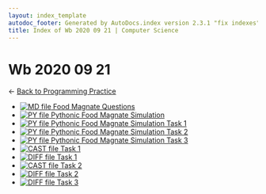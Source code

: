 ```yaml
---
layout: index_template
autodoc_footer: Generated by AutoDocs.index version 2.3.1 "fix indexes" ⓒ Starwort, 2020
title: Index of Wb 2020 09 21 | Computer Science
---
```


# **Wb 2020 09 21**

← [Back to Programming Practice](..)

- [![MD file](https://img.icons8.com/windows/512/03dac6/regular-document.png) Food Magnate Questions](./food_magnate_questions.html)
- [![PY file](https://img.icons8.com/windows/512/03dac6/py.png) Pythonic Food Magnate Simulation](./pythonic_food_magnate_simulation.py)
- [![PY file](https://img.icons8.com/windows/512/03dac6/py.png) Pythonic Food Magnate Simulation Task 1](./pythonic_food_magnate_simulation_task_1.py)
- [![PY file](https://img.icons8.com/windows/512/03dac6/py.png) Pythonic Food Magnate Simulation Task 2](./pythonic_food_magnate_simulation_task_2.py)
- [![PY file](https://img.icons8.com/windows/512/03dac6/py.png) Pythonic Food Magnate Simulation Task 3](./pythonic_food_magnate_simulation_task_3.py)
- [![CAST file](https://img.icons8.com/windows/512/03dac6/important-file.png) Task 1](./task_1.cast)
- [![DIFF file](https://img.icons8.com/windows/512/03dac6/important-file.png) Task 1](./task_1.diff)
- [![CAST file](https://img.icons8.com/windows/512/03dac6/important-file.png) Task 2](./task_2.cast)
- [![DIFF file](https://img.icons8.com/windows/512/03dac6/important-file.png) Task 2](./task_2.diff)
- [![DIFF file](https://img.icons8.com/windows/512/03dac6/important-file.png) Task 3](./task_3.diff)
